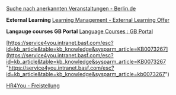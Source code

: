 [Suche nach anerkannten Veranstaltungen - Berlin.de](https://www.berlin.de/sen/arbeit/weiterbildung/bildungszeit/suche/?q=Deutsch+Fremdsprache&kategorie=--+Alles+--&datum_beginn_from=&datum_beginn_to=&datum_ende_from=&datum_ende_to=&landname=--+Alles+--&ort=&va_name=&ipp=20&page=2#searchresults "https://www.berlin.de/sen/arbeit/weiterbildung/bildungszeit/suche/?q=deutsch+fremdsprache&kategorie=--+alles+--&datum_beginn_from=&datum_beginn_to=&datum_ende_from=&datum_ende_to=&landname=--+alles+--&ort=&va_name=&ipp=20&page=2#searchresults")

**External Learning** 
[Learning Management - External Learning Offer](https://basf.sharepoint.com/sites/lm/SitePages/External%20Learning%20Offer.aspx "https://basf.sharepoint.com/sites/lm/sitepages/external%20learning%20offer.aspx")

**Langauge courses GB Portal** 
[Language Courses : GB Portal](https://intranet.basf.com/global-business-services/for-gb-employees/hub-berlin/youbasf/your-personal-growth/employee-development/language-courses/ "https://intranet.basf.com/global-business-services/for-gb-employees/hub-berlin/youbasf/your-personal-growth/employee-development/language-courses/")

[https://service4you.intranet.basf.com/esc?id=kb_article&table=kb_knowledge&sysparm_article=KB0073267](https://service4you.intranet.basf.com/esc?id=kb_article&table=kb_knowledge&sysparm_article=KB0073267 "https://service4you.intranet.basf.com/esc?id=kb_article&table=kb_knowledge&sysparm_article=kb0073267")

[HR4You - Freistellung](https://service4you.intranet.basf.com/esc?id=kb_article&table=kb_knowledge&sysparm_article=KB0073267 "https://service4you.intranet.basf.com/esc?id=kb_article&table=kb_knowledge&sysparm_article=kb0073267")